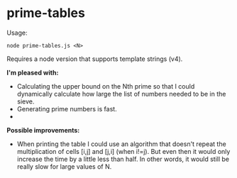 # prime-tables

Usage:

```
node prime-tables.js <N>
```

Requires a node version that supports template strings (v4).

__I'm pleased with:__

* Calculating the upper bound on the Nth prime so that I could dynamically
calculate how large the list of numbers needed to be in the sieve.
* Generating prime numbers is fast.
* 
__Possible improvements:__

* When printing the table I could use an algorithm that doesn't repeat the
multiplication of cells [i,j] and [j,i] (when i!=j). But even then it would
only increase the time by a little less than half. In other words, it would
still be really slow for large values of N.